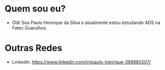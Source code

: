 # Quem sou eu?
 - Olá! Sou Paulo Henrique da Silva e atualmente estou estudando ADS na Fatec Guarulhos.
 
# Outras Redes
- Linkedin: https://www.linkedin.com/in/paulo-henrique-388880207/
